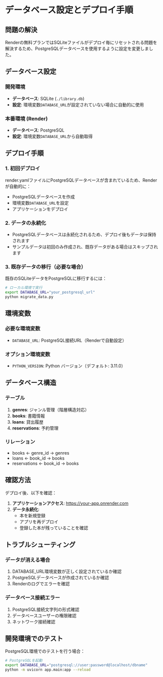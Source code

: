 # データベース設定とデプロイ手順

## 問題の解決

Renderの無料プランではSQLiteファイルがデプロイ毎にリセットされる問題を解決するため、PostgreSQLデータベースを使用するように設定を変更しました。

## データベース設定

### 開発環境
- **データベース**: SQLite (`./library.db`)
- **設定**: 環境変数`DATABASE_URL`が設定されていない場合に自動的に使用

### 本番環境 (Render)
- **データベース**: PostgreSQL 
- **設定**: 環境変数`DATABASE_URL`から自動取得

## デプロイ手順

### 1. 初回デプロイ
render.yamlファイルにPostgreSQLデータベースが含まれているため、Renderが自動的に：
- PostgreSQLデータベースを作成
- 環境変数`DATABASE_URL`を設定
- アプリケーションをデプロイ

### 2. データの永続化
- PostgreSQLデータベースは永続化されるため、デプロイ後もデータは保持されます
- サンプルデータは初回のみ作成され、既存データがある場合はスキップされます

### 3. 既存データの移行（必要な場合）
既存のSQLiteデータをPostgreSQLに移行するには：

```bash
# ローカル環境で実行
export DATABASE_URL="your_postgresql_url"
python migrate_data.py
```

## 環境変数

### 必要な環境変数
- `DATABASE_URL`: PostgreSQL接続URL（Renderで自動設定）

### オプション環境変数
- `PYTHON_VERSION`: Python バージョン（デフォルト: 3.11.0）

## データベース構造

### テーブル
1. **genres**: ジャンル管理（階層構造対応）
2. **books**: 書籍情報
3. **loans**: 貸出履歴
4. **reservations**: 予約管理

### リレーション
- books ← genre_id → genres
- loans ← book_id → books  
- reservations ← book_id → books

## 確認方法

デプロイ後、以下を確認：

1. **アプリケーションアクセス**: https://your-app.onrender.com
2. **データ永続化**: 
   - 本を新規登録
   - アプリを再デプロイ
   - 登録した本が残っていることを確認

## トラブルシューティング

### データが消える場合
1. DATABASE_URL環境変数が正しく設定されているか確認
2. PostgreSQLデータベースが作成されているか確認
3. Renderのログでエラーを確認

### データベース接続エラー
1. PostgreSQL接続文字列の形式確認
2. データベースユーザーの権限確認
3. ネットワーク接続確認

## 開発環境でのテスト

PostgreSQL環境でのテストを行う場合：

```bash
# PostgreSQLを起動
export DATABASE_URL="postgresql://user:password@localhost/dbname"
python -m uvicorn app.main:app --reload
```